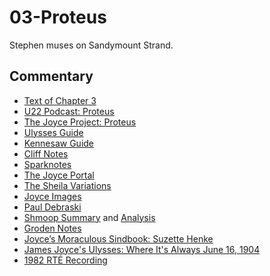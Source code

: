 # 03-Proteus

Stephen muses on Sandymount Strand.

## Commentary

- [Text of Chapter 3](http://www.online-literature.com/james_joyce/ulysses/3/)
- [U22 Podcast: Proteus](https://u22pod.com/episodes/episode-3-proteus)
- [The Joyce Project: Proteus](http://m.joyceproject.com/chapters/proteus.html)
- [Ulysses Guide](http://www.ulyssesguide.com/3-proteus)
- [Kennesaw Guide](http://web.archive.org/web/20120618124805/http://ksumail.kennesaw.edu/~mglosup/ulysses/proteus.htm)
- [Cliff Notes](http://www.cliffsnotes.com/literature/u/ulysses/summary-and-analysis/chapter-3)
- [Sparknotes](http://www.sparknotes.com/lit/ulysses/section3.rhtml)
- [The Joyce Portal](http://web.archive.org/web/20130409060521/http://www.robotwisdom.com/jaj/ulysses/index.html#proteus)
- [The Sheila Variations](http://www.sheilaomalley.com/?p=7550)
- [Joyce Images](http://www.joyceimages.com/chapter/03/)
- [Paul Debraski](http://ijustreadaboutthat.wordpress.com/2010/07/12/james-joyce-week-1-ulysses-1922/)
- [Shmoop Summary](http://www.shmoop.com/ulysses-joyce/episode-3-proteus-summary.html) and [Analysis](http://www.shmoop.com/ulysses-joyce/proteus-analysis-summary.html)
- [Groden Notes](http://www.michaelgroden.com/notes/open03.html)
- [Joyce’s Moraculous Sindbook: Suzette Henke](https://ohiostatepress.org/Books/Complete%20PDFs/Henke%20Joyces/05.pdf)
- [James Joyce's Ulysses: Where It's Always June 16, 1904](http://loki.stockton.edu/~kinsellt/projects/ulysses/storyReader$12.html)
- [1982 RTÉ Recording](https://archive.org/download/Ulysses-Audiobook-Merged/03__Proteus.mp3)
